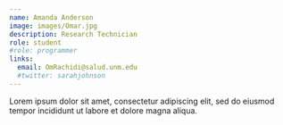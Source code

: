 ```yaml
---
name: Amanda Anderson
image: images/Omar.jpg
description: Research Technician
role: student
#role: programmer
links:
  email: OmRachidi@salud.unm.edu
  #twitter: sarahjohnson
---
```


Lorem ipsum dolor sit amet, consectetur adipiscing elit, sed do eiusmod tempor incididunt ut labore et dolore magna aliqua.
